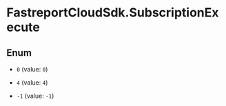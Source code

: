 # FastreportCloudSdk.SubscriptionExecute

## Enum


* `0` (value: `0`)

* `4` (value: `4`)

* `-1` (value: `-1`)



